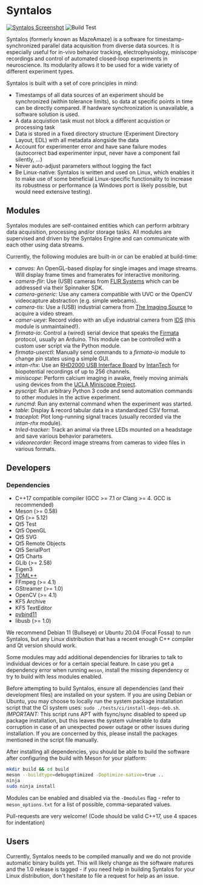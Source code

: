 Syntalos
========

[![Syntalos Screenshot](contrib/screenshots/syntalos_preview.webp "Syntalos Boards")](https://github.com/bothlab/syntalos/tree/master/contrib/screenshots)
![Build Test](https://github.com/bothlab/syntalos/workflows/Build%20Test/badge.svg?branch=master)

Syntalos (formerly known as MazeAmaze) is a software for timestamp-synchronized parallel data acquisition from diverse data sources.
It is especially useful for in-vivo behavior tracking, electrophysiology, miniscope recordings and control of automated closed-loop
experiments in neuroscience. Its modularity allows it to be used for a wide variety of different experiment types.

Syntalos is built with a set of core principles in mind:
 * Timestamps of all data sources of an experiment should be synchronized (within tolerance limits), so data at
   specific points in time can be directly compared. If hardware synchronization is unavailable, a software solution is used.
 * A data acquistion task must not block a different acquistion or processing task
 * Data is stored in a fixed directory structure (Experiment Directory Layout, EDL) with all metadata alongside the data
 * Account for experimenter error and have sane failure modes (autocorrect bad experimenter input, never have a component fail silently, ...)
 * Never auto-adjust parameters without logging the fact
 * Be Linux-native: Syntalos is written and used on Linux, which enables it to make use of some beneficial Linux-specific functionality
   to increase its robustness or performance (a Windows port is likely possible, but would need extensive testing).

## Modules

Syntalos modules are self-contained entities which can perform arbitrary data acquisition, processing and/or storage tasks.
All modules are supervised and driven by the Syntalos Engine and can communicate with each other using data streams.

Currently, the following modules are built-in or can be enabled at build-time:
 * *canvas*: An OpenGL-based display for single images and image streams. Will display frame times and framerates for interactive monitoring.
 * *camera-flir*: Use (USB) cameras from [FLIR Systems](https://www.flir.com/) which can be addressed via their Spinnaker SDK.
 * *camera-generic*: Use any camera compatible with UVC or the OpenCV videocapture abstraction (e.g. simple webcams).
 * *camera-tis*: Use a (USB) industrial camera from [The Imaging Source](https://www.theimagingsource.com/) to acquire a video stream.
 * *camer-ueye*: Record video with an uEye industrial camera from [IDS](https://ids-imaging.com) (this module is unmaintained!).
 * *firmata-io*: Control a (wired) serial device that speaks the [Firmata](http://firmata.org/wiki/Main_Page) protocol, usually an Arduino.
   This module can be controlled with a custom user script via the Python module.
 * *firmata-userctl*: Manually send commands to a *firmata-io* module to change pin states using a simple GUI.
 * *intan-rhx*: Use an [RHD2000 USB Interface Board](http://intantech.com/RHD2000_USB_interface_board.html) by [IntanTech](http://intantech.com/)
   for biopotential recordings of up to 256 channels.
 * *miniscope*: Perform calcium imaging in awake, freely moving animals using devices from the [UCLA Miniscope Project](http://miniscope.org/index.php/Main_Page).
 * *pyscript*: Run arbitrary Python 3 code and send automation commands to other modules in the active experiment.
 * *runcmd*: Run any external command when the experiment was started.
 * *table*: Display & record tabular data in a standardized CSV format.
 * *traceplot*: Plot long-running signal traces (usually recorded via the *intan-rhx* module).
 * *triled-tracker*: Track an animal via three LEDs mounted on a headstage and save various behavior parameters.
 * *videorecorder*: Record image streams from cameras to video files in various formats.

## Developers

### Dependencies

 * C++17 compatible compiler
   (GCC >= 7.1 or Clang >= 4. GCC is recommended)
 * Meson (>= 0.58)
 * Qt5 (>= 5.12)
 * Qt5 Test
 * Qt5 OpenGL
 * Qt5 SVG
 * Qt5 Remote Objects
 * Qt5 SerialPort
 * Qt5 Charts
 * GLib (>= 2.58)
 * Eigen3
 * [TOML++](https://github.com/marzer/tomlplusplus/)
 * FFmpeg (>= 4.1)
 * GStreamer (>= 1.0)
 * OpenCV (>= 4.1)
 * KF5 Archive
 * KF5 TextEditor
 * [pybind11](https://github.com/pybind/pybind11)
 * libusb (>= 1.0)

We recommend Debian 11 (Bullseye) or Ubuntu 20.04 (Focal Fossa) to run Syntalos,
but any Linux distribution that has a recent enough C++ compiler and Qt version
should work.

Some modules may add additional dependencies for libraries to talk to individual devices or for a certain special feature.
In case you get a dependency error when running `meson`, install the missing dependency or try to build with less modules enabled.

Before attempting to build Syntalos, ensure all dependencies (and their development files) are installed on your system.
If you are using Debian or Ubuntu, you may choose to locally run the system package installation script that the CI system uses:
`sudo ./tests/ci/install-deps-deb.sh`. *IMPORTANT:* This script runs APT with fsync/sync disabled to speed up package installation,
but this leaves the system vulnerable to data corruption in case of an unexpected power outage or other issues during installation.
If you are concerned by this, please install the packages mentioned in the script file manually.

After installing all dependencies, you should be able to build the software after configuring the build with Meson for your platform:
```sh
mkdir build && cd build
meson --buildtype=debugoptimized -Doptimize-native=true ..
ninja
sudo ninja install
```

Modules can be enabled and disabled via the `-Dmodules` flag - refer to `meson_options.txt` for a list of possible,
comma-separated values.

Pull-requests are very welcome! (Code should be valid C++17, use 4 spaces for indentation)

## Users

Currently, Syntalos needs to be compiled manually and we do not provide automatic binary builds yet.
This will likely change as the software matures and the 1.0 release is tagged - if you need help in
building Syntalos for your Linux distribution, don't hesitate to file a request for help as an issue.
